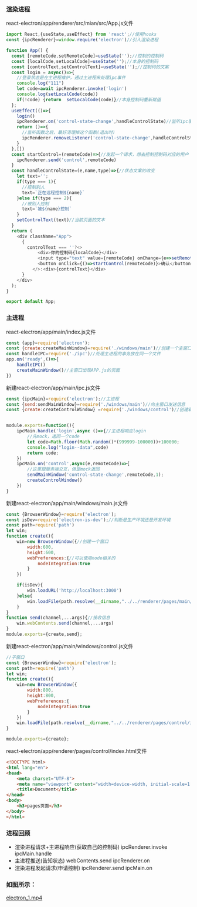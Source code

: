 ### 渲染进程
react-electron/app/renderer/src/mian/src/App.js文件
```javascript
import React,{useState,useEffect} from 'react';//使用hooks
const {ipcRenderer}=window.require('electron')//引入渲染进程

function App() {
  const [remoteCode,setRemoteCode]=useState('');//控制的控制码
  const [localCode,setLocalCode]=useState('');//本身的控制码
  const [controlText,setControlText]=useState('');//控制码的文案
  const login = async()=>{
    //登录状态是在主进程维护，通过主进程来处理ipc事件
    console.log("111")
    let code=await ipcRenderer.invoke('login')
    console.log(setLocalCode(code))
    if(!code) {return  setLocalCode(code)}//本身控制码重新赋值
  };
  useEffect(()=>{
    login()
    ipcRenderer.on('control-state-change',handleControlState)//监听ipc事件，从主进程传过来的，说明现在的控制状态是否发生了改变
    return ()=>{
      //监听函数之后，最好清理掉这个函数(退出时)
      ipcRenderer.removeListener('control-state-change',handleControlState)
    }
  },[])
  const startControl=(remoteCode)=>{//发起一个请求，想去控制控制码对应的用户
    ipcRenderer.send('control',remoteCode)
  }
  const handleControlState=(e,name,type)=>{//状态文案的改变
    let text='';
    if(type === 1){
      //控制别人
      text=`正在远程控制${name}`
    }else if(type === 2){
      //被别人控制
      text=`被${name}控制`
    }
    setControlText(text)//当前页面的文本
  }
  return (
    <div className="App">
      {
        controlText === ''?<>
            <div>你的控制码{localCode}</div>
            <input type="text" value={remoteCode} onChange={e=>setRemoteCode(e.target.value)}/>
            <button onClick={()=>startControl(remoteCode)}>确认</button>
          </>:<div>{controlText}</div>
      }
    </div>
  );
}

export default App;
```
### 主进程
react-electron/app/main/index.js文件
```javascript
const {app}=require('electron');
const {create:createMainWindow}=require('./windows/main')//创建一个主窗口
const handleIPC=require('./ipc')//处理主进程的事务放在同一个文件
app.on('ready',()=>{
    handleIPC()
    createMainWindow()//主窗口出现APP.js的页面
})
```
新建react-electron/app/main/ipc.js文件
```javascript
const {ipcMain}=require('electron');//主进程
const {send:sendMainWindow}=require('./windows/main')//向主窗口发送信息
const {create:createControlWindow} =require('./windows/control')//创建新的窗口


module.exports=function(){
    ipcMain.handle('login',async ()=>{//主进程响应login
        //先mock，返回一个code
        let code=Math.floor(Math.random()*(999999-100000))+100000;
        console.log("login--data",code)
        return code;
    })
    ipcMain.on('control',async(e,remoteCode)=>{
        //这里跟服务端交互，但是mock返回
        sendMainWindow('control-state-change',remoteCode,1);
        createControlWindow()
    })
}
```
新建react-electron/app/main/windows/main.js文件
```javascript
const {BrowserWindow}=require('electron');
const isDev=require('electron-is-dev');//判断是生产环境还是开发环境
const path=require('path')
let win;
function create(){
    win=new BrowserWindow({//创建一个窗口
        width:600,
        height:600,
        webPreferences:{//可以使用node相关的
            nodeIntegration:true
        }
    })

    if(isDev){
        win.loadURL('http://localhost:3000')
    }else{
        win.loadFile(path.resolve(__dirname,"../../renderer/pages/main/index.html"))
    }
}
function send(channel,...args){//接收信息
    win.webContents.send(channel,...args)
}
module.exports={create,send};
```
新建react-electron/app/main/windows/control.js文件
```javascript
//子窗口
const {BrowserWindow}=require('electron');
const path=require('path')
let win;
function create(){
    win=new BrowserWindow({
        width:800,
        height:800,
        webPreferences:{
            nodeIntegration:true
        }
    })
    win.loadFile(path.resolve(__dirname,"../../renderer/pages/control/index.html"))
}

module.exports={create};
```
react-electron/app/renderer/pages/control/index.html文件
```html
<!DOCTYPE html>
<html lang="en">
<head>
    <meta charset="UTF-8">
    <meta name="viewport" content="width=device-width, initial-scale=1.0">
    <title>Document</title>
</head>
<body>
    <h3>pages页面</h3>
</body>
</html>
```
### 进程回顾

- 渲染进程请求+主进程响应(获取自己的控制码)  ipcRenderer.invoke  ipcMain.handle
- 主进程推送(告知状态)    webContents.send  ipcRenderer.on
- 渲染进程发起请求(申请控制) ipcRenderer.send  ipcMain.on
### 如图所示：
[electron_1.mp4](https://img.zhufengpeixun.com/electron_1.mp4)


